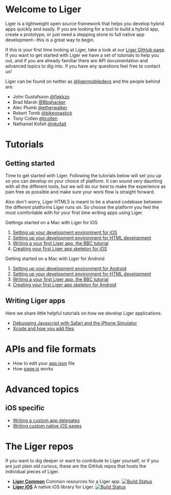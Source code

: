 # Welcome to Liger

Liger is a lightweight open source framework that helps you develop hybrid apps quickly and easily. If you are looking for a tool to build a hybrid app, create a prototype, or just need a stepping stone to full native app development--this is a great way to begin.

If this is your first time looking at Liger, take a look at our [Liger GitHub page](http://reachlocal.github.io/liger/). If you want to get started with Liger we have a set of tutorials to help you out, and if you are already familiar there are API documentation and advanced topics to dig into. If you have any questions feel free to contact us!

Liger can be found on twitter as [@ligermobiledevs](https://twitter.com/ligermobiledevs) and the people behind are:

* John Gustafsson [@flekkzo](https://twitter.com/flekkzo)
* Brad Marsh [@Bbqhacker](https://twitter.com/Bbqhacker)
* Alec Plumb [@etherwalker](https://twitter.com/etherwalker)
* Robert Tomb [@bikeonastick](https://twitter.com/bikeonastick)
* Tony Collen [@tcollen](https://twitter.com/tcollen)
* Nathaniel Kofalt [@nkofalt](https://twitter.com/nkofalt)

# Tutorials
## Getting started

Time to get started with Liger. Following the tutorials below will set you up so you can develop on your choice of platform. It can sound very daunting with all the different tools, but we will do our best to make the experience as pain free as possible and make sure your work flow is straight forward.

Also don't worry, Liger HTML5 is meant to be a shared codebase between the different platforms Liger runs on. So choose the platform you feel the most comfortable with for your first time writing apps using Liger.

Gettings started on a Mac with Liger for iOS

1. [Setting up your development environment for iOS](tutorials/1-getting-started-mac-ios.md)
1. [Setting up your development environment for HTML development](tutorials/2-getting-started-html.md)
1. [Writing a your first Liger app, the BBC tutorial](tutorials/3-liger-app-tutorial.md)
1. [Creating your first Liger app skeleton for iOS](tutorials/4-ios-skeleton.md)

Getting started on a Mac with Liger for Android

1. [Setting up your development environment for Android](tutorials/1-getting-started-mac-android.md)
1. [Setting up your development environment for HTML development](tutorials/2-getting-started-html.md)
1. [Writing a your first Liger app, the BBC tutorial](tutorials/3-liger-app-tutorial.md)
1. [Creating your first Liger app skeleton for Android](tutorials/4-android-skeleton.md)

## Writing Liger apps

Here we share little helpful tutorials on how we develop Liger applications.

* [Debugging Javascript with Safari and the iPhone Simulator](ios/debug-js.md)
* [Xcode and how you add files](ios/xcode.md)

# APIs and file formats

* How to edit your [app.json](api/app.json.md) file
* How [page.js](api/page.js.md) works

# Advanced topics

## iOS specific

* [Writing a custom app delegates](ios/app-delegate.md)
* [Writing custom native iOS pages](ios/custom-pages.md)

# The Liger repos

If you want to dig deeper or want to contribute to Liger yourself, or if you are just plain old curious, these are the GitHub repos that hosts the individual pieces of Liger.

- **[Liger Common](https://github.com/reachlocal/liger-common)** Common resources for a Liger app. [![Build Status](https://api.travis-ci.org/reachlocal/liger-common.png)](https://travis-ci.org/reachlocal/liger-common)
- **[Liger iOS](https://github.com/reachlocal/liger-ios)** A native iOS library for Liger. [![Build Status](https://api.travis-ci.org/reachlocal/liger-ios.png)](https://travis-ci.org/reachlocal/liger-ios)
